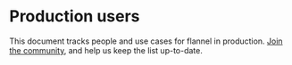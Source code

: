 # Production users

This document tracks people and use cases for flannel in production. [Join the community](https://github.com/coreos/flannel/), and help us keep the list up-to-date.
